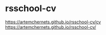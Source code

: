 # rsschool-cv
https://artemchernets.github.io/rsschool-cv/cv
https://artemchernets.github.io/rsschool-cv/